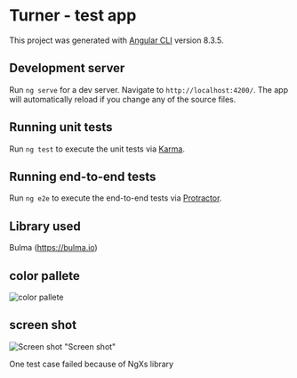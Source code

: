 # Turner - test app

This project was generated with [Angular CLI](https://github.com/angular/angular-cli) version 8.3.5.

## Development server

Run `ng serve` for a dev server. Navigate to `http://localhost:4200/`. The app will automatically reload if you change any of the source files.


## Running unit tests

Run `ng test` to execute the unit tests via [Karma](https://karma-runner.github.io).

## Running end-to-end tests

Run `ng e2e` to execute the end-to-end tests via [Protractor](http://www.protractortest.org/).

## Library used
Bulma (https://bulma.io)

## color pallete
![color pallete](https://firebasestorage.googleapis.com/v0/b/uplanit-supplier.appspot.com/o/Screenshot%202019-10-16%20at%2017.52.09.png?alt=media&token=b1bf849d-644a-4e58-999a-b3693a19d047)

## screen shot
![Screen shot](https://firebasestorage.googleapis.com/v0/b/uplanit-supplier.appspot.com/o/Screenshot%202019-10-16%20at%2021.06.10.png?alt=media&token=66bf67aa-1f4f-4c39-9aac-65be67978536) "Screen shot"


One test case failed because of NgXs library
